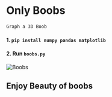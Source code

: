 # Only Boobs

 `Graph a 3D Boob`
#### 1. `pip install numpy pandas matplotlib`
#### 2. Run `boobs.py`

![Boobs](https://raw.githubusercontent.com/mehedieh/boobs/master/Figure_1.png)
## Enjoy Beauty of boobs


